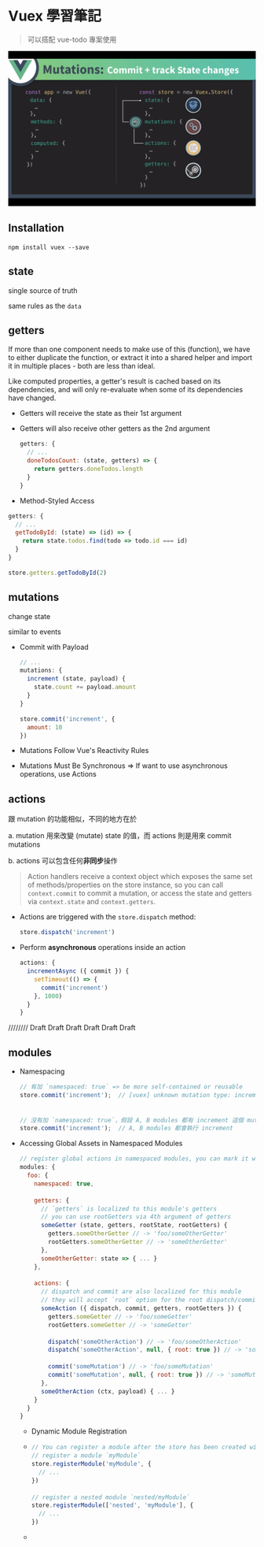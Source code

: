 # Vuex 學習筆記

> 可以搭配 vue-todo 專案使用

![vuex-mutation](images/vuex-mutation.png)



## Installation

```
npm install vuex --save
```



## state

single source of truth

same rules as the `data`



## getters

If more than one component needs to make use of this (function), we have to either duplicate the function, or extract it into a shared helper and import it in multiple places - both are less than ideal.

Like computed properties, a getter's result is cached based on its dependencies, and will only re-evaluate when some of its dependencies have changed.

- Getters will receive the state as their 1st argument

- Getters will also receive other getters as the 2nd argument

  ```javascript
  getters: {
    // ...
    doneTodosCount: (state, getters) => {
      return getters.doneTodos.length
    }
  }
  ```

  

- Method-Styled Access

```javascript
getters: {
  // ...
  getTodoById: (state) => (id) => {
    return state.todos.find(todo => todo.id === id)
  }
}
```

```javascript
store.getters.getTodoById(2)
```



## mutations

change state

similar to events

- Commit with Payload

  ```javascript
  // ...
  mutations: {
    increment (state, payload) {
      state.count += payload.amount
    }
  }
  ```

  ```javascript
  store.commit('increment', {
    amount: 10
  })
  ```

- Mutations Follow Vue's Reactivity Rules
- Mutations Must Be Synchronous => If want to use asynchronous operations, use Actions



## actions

跟 mutation 的功能相似，不同的地方在於

a. mutation 用來改變 (mutate) state 的值，而 actions 則是用來 commit mutations

b. actions 可以包含任何**非同步**操作

>Action handlers receive a context object which exposes the same set of methods/properties on the store instance, so you can call `context.commit` to commit a mutation, or access the state and getters via `context.state` and `context.getters`. 





- Actions are triggered with the `store.dispatch` method:

  ```javascript
  store.dispatch('increment')
  ```

- Perform **asynchronous** operations inside an action

  ```javascript
  actions: {
    incrementAsync ({ commit }) {
      setTimeout(() => {
        commit('increment')
      }, 1000)
    }
  }
  ```



//////// Draft Draft Draft Draft Draft Draft

## modules

- Namespacing 

  ```javascript
  // 有加 `namespaced: true` => be more self-contained or reusable
  store.commit('increment');  // [vuex] unknown mutation type: increment
  
  
  // 沒有加 `namespaced: true`，假設 A, B modules 都有 increment 這個 mutation
  store.commit('increment');  // A, B modules 都會執行 increment
  ```

- Accessing Global Assets in Namespaced Modules

  ```javascript
  // register global actions in namespaced modules, you can mark it with `root: true`
  modules: {
    foo: {
      namespaced: true,
  
      getters: {
        // `getters` is localized to this module's getters
        // you can use rootGetters via 4th argument of getters
        someGetter (state, getters, rootState, rootGetters) {
          getters.someOtherGetter // -> 'foo/someOtherGetter'
          rootGetters.someOtherGetter // -> 'someOtherGetter'
        },
        someOtherGetter: state => { ... }
      },
  
      actions: {
        // dispatch and commit are also localized for this module
        // they will accept `root` option for the root dispatch/commit
        someAction ({ dispatch, commit, getters, rootGetters }) {
          getters.someGetter // -> 'foo/someGetter'
          rootGetters.someGetter // -> 'someGetter'
  
          dispatch('someOtherAction') // -> 'foo/someOtherAction'
          dispatch('someOtherAction', null, { root: true }) // -> 'someOtherAction'
  
          commit('someMutation') // -> 'foo/someMutation'
          commit('someMutation', null, { root: true }) // -> 'someMutation'
        },
        someOtherAction (ctx, payload) { ... }
      }
    }
  }
  ```

  - Dynamic Module Registration

  - ```javascript
    // You can register a module after the store has been created with the store.registerModule method:
    // register a module `myModule`
    store.registerModule('myModule', {
      // ...
    })
    
    // register a nested module `nested/myModule`
    store.registerModule(['nested', 'myModule'], {
      // ...
    })
    ```

  - 